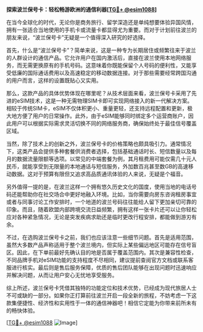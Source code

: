 **探索波兰保号卡：轻松畅游欧洲的通信利器[[TG💪+ @esim1088](https://t.me/s/esim1088)]**

在当今全球化的时代，无论你是商务旅行、留学深造还是单纯想要体验异国风情，拥有一张适合当地使用的手机卡或流量卡都显得尤为重要。而对于计划前往波兰的朋友来说，“波兰保号卡”无疑是一个值得深入研究的好选择。

首先，什么是“波兰保号卡”？简单来说，这是一种专为长期居住或频繁往来于波兰的人群设计的通信产品。它允许用户在国内激活后，直接在波兰使用本地网络服务，而无需更换原有的手机号码。这意味着你既能保留个人号码的便利性，又能享受低廉的国际通话费用以及高速稳定的移动数据连接。对于那些需要经常跨国沟通的用户而言，这样的设置既贴心又实用。

那么，这款产品的具体优势体现在哪里呢？从技术层面来看，波兰保号卡采用了先进的eSIM技术，这是一种无需物理SIM卡即可实现网络接入的新一代解决方案。相较于传统SIM卡，eSIM不仅体积更小、重量更轻，还支持远程配置和更新，极大地方便了用户的日常操作。此外，由于eSIM能够同时绑定多个运营商账户，因此用户可以根据实际需求灵活切换不同的网络服务商，确保始终处于最佳信号覆盖区域。

当然，除了技术上的创新之外，波兰保号卡的价格策略也颇具吸引力。通常情况下，这类产品会提供多种套餐供消费者选择，包括基础通话时长、短信数量以及每月的数据流量限额等选项。以常见的中端套餐为例，其月租费用可能仅需几十元人民币，就能享受到无限量的本地通话与短信服务，外加数百兆甚至数GB的高速移动数据。这对于预算有限但又追求高品质通讯体验的人来说，无疑是个福音。

另外值得一提的是，在波兰这样一个拥有悠久历史文化的国度，使用当地的电话号码还能帮助你在社交场合中更好地融入环境。比如，当你需要向房东咨询租房事宜或者与同事讨论工作安排时，一个地道的波兰号码往往能给人留下更加亲切可靠的印象。而且，随着欧盟内部跨境交流日益频繁，拥有这样一张卡片还可以让你轻松应对各种紧急情况，无论是突发疾病求助还是临时更改行程安排，都能做到游刃有余。

不过，在选购波兰保号卡之前，我们也应该注意一些细节问题。首先是适用范围，虽然大多数产品声称适用于整个波兰境内，但实际上某些偏远地区可能存在信号盲区。因此，在下单前最好先确认目的地是否属于覆盖范围内。其次是兼容性检查，不同品牌手机对eSIM功能的支持程度不尽相同，建议提前查阅官方文档或联系客服进行核实。最后则是售后服务保障，优质的售后团队能够在出现问题时迅速响应并解决问题，从而让用户安心无忧地享受服务。

综上所述，波兰保号卡凭借其独特的功能定位和技术优势，已经成为现代旅居人士不可或缺的一部分。如果你正打算前往波兰开启一段全新的旅程，不妨考虑一下这款集便捷性、经济性和实用性于一体的通信神器吧！相信它定能为你带来前所未有的畅快体验。

[[TG💪+ @esim1088](https://t.me/s/esim1088) ![Image](https://i.postimg.cc/4NQfJmqS/Snipaste-2025-05-13-00-14-12.png)]